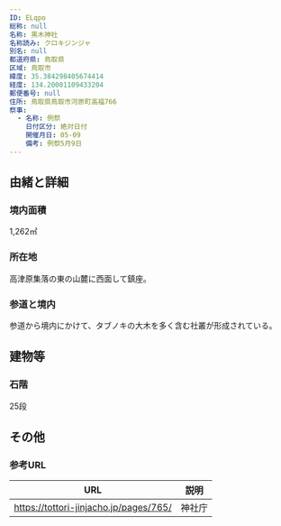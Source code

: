 ```yaml
---
ID: ELqpo
総称: null
名称: 黒木神社
名称読み: クロキジンジャ
別名: null
都道府県: 鳥取県
区域: 鳥取市
緯度: 35.384298405674414
経度: 134.20001109433204
郵便番号: null
住所: 鳥取県鳥取市河原町高福766
祭事:
  - 名称: 例祭
    日付区分: 絶対日付
    開催月日: 05-09
    備考: 例祭5月9日
---
```


## 由緒と詳細

### 境内面積

1,262㎡

### 所在地

高津原集落の東の山麓に西面して鎮座。

### 参道と境内

参道から境内にかけて、タブノキの大木を多く含む社叢が形成されている。

## 建物等

### 石階

25段

## その他

### 参考URL

| URL                                    | 説明   |
| -------------------------------------- | ------ |
| https://tottori-jinjacho.jp/pages/765/ | 神社庁 |

